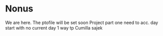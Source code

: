 # Nonus
We are here.
The ptofile will be set soon
Project part one
need to acc.
day start with no current
day 1
way tp Cumilla 
sajek
